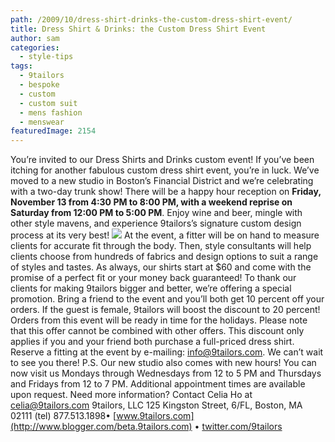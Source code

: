 ```yaml
---
path: /2009/10/dress-shirt-drinks-the-custom-dress-shirt-event/
title: Dress Shirt & Drinks: the Custom Dress Shirt Event
author: sam
categories: 
  - style-tips
tags: 
  - 9tailors
  - bespoke
  - custom
  - custom suit
  - mens fashion
  - menswear
featuredImage: 2154
---
```

You’re invited to our Dress Shirts and Drinks custom event! If you’ve been itching for another fabulous custom dress shirt event, you’re in luck. We’ve moved to a new studio in Boston’s Financial District and we’re celebrating with a two-day trunk show! There will be a happy hour reception on **Friday, November 13 from 4:30 PM to 8:00 PM, with a weekend reprise on Saturday from 12:00 PM to 5:00 PM**. Enjoy wine and beer, mingle with other style mavens, and experience 9tailors’s signature custom design process at its very best! [![](http://3.bp.blogspot.com/_RlJ3L7W6dBw/SuhQcJko-gI/AAAAAAAAH38/PfwFgvOxN1Y/s320/trunkshow_nov2009_20091020.2.jpg)](http://3.bp.blogspot.com/_RlJ3L7W6dBw/SuhQcJko-gI/AAAAAAAAH38/PfwFgvOxN1Y/s1600-h/trunkshow_nov2009_20091020.2.jpg) At the event, a fitter will be on hand to measure clients for accurate fit through the body. Then, style consultants will help clients choose from hundreds of fabrics and design options to suit a range of styles and tastes. As always, our shirts start at $60 and come with the promise of a perfect fit or your money back guaranteed! To thank our clients for making 9tailors bigger and better, we’re offering a special promotion. Bring a friend to the event and you’ll both get 10 percent off your orders. If the guest is female, 9tailors will boost the discount to 20 percent! Orders from this event will be ready in time for the holidays. Please note that this offer cannot be combined with other offers. This discount only applies if you and your friend both purchase a full-priced dress shirt. Reserve a fitting at the event by e-mailing: [info@9tailors.com](mailto:info@9tailors.com). We can’t wait to see you there! P.S. Our new studio also comes with new hours! You can now visit us Mondays through Wednesdays from 12 to 5 PM and Thursdays and Fridays from 12 to 7 PM. Additional appointment times are available upon request. Need more information? Contact Celia Ho at [celia@9tailors.com](mailto:celia@9tailors.com) 9tailors, LLC 125 Kingston Street, 6/FL, Boston, MA 02111 (tel) 877.513.1898• [www.9tailors.com](http://www.blogger.com/beta.9tailors.com) • [twitter.com/9tailors](http://www.blogger.com/twitter.com/9tailors)